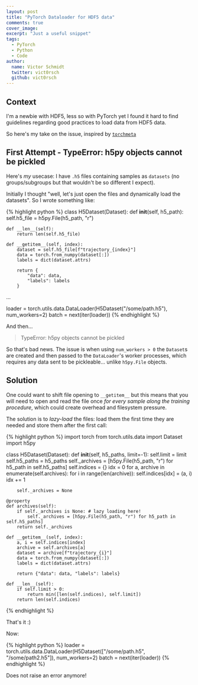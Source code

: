 ```yaml
---
layout: post
title: "PyTorch Dataloader for HDF5 data"
comments: true
cover_image: 
excerpt: "Just a useful snippet"
tags:
  - PyTorch
  - Python
  - Code
author:
  name: Victor Schmidt
  twitter: vict0rsch
  github: vict0rsch
---
```


## Context

I'm a newbie with HDF5, less so with PyTorch yet I found it hard to find guidelines regarding good practices to load data from HDF5 data.

So here's my take on the issue, inspired by [`torchmeta`](https://github.com/tristandeleu/pytorch-meta/blob/master/torchmeta/datasets/omniglot.py#L149-L166)

## First Attempt - TypeError: h5py objects cannot be pickled

Here's *my* usecase: I have `.h5` files containing samples as `datasets` (no groups/subgroups but that wouldn't be so different I expect).

Initially I thought "well, let's just open the files and dynamically load the datasets". So I wrote something like:

{% highlight python %}
class H5Dataset(Dataset):
    def __init__(self, h5_path):
        self.h5_file = h5py.File(h5_path, "r")

    def __len__(self):
        return len(self.h5_file)

    def __getitem__(self, index):
        dataset = self.h5_file[f"trajectory_{index}"]
        data = torch.from_numpy(dataset[:])
        labels = dict(dataset.attrs)

        return {
            "data": data,
            "labels": labels
        }

...

loader = torch.utils.data.DataLoader(H5Dataset("/some/path.h5"), num_workers=2)
batch = next(iter(loader))
{% endhighlight %}

And then...

> TypeError: h5py objects cannot be pickled

So that's bad news. The issue is when using `num_workers > 0` the `Dataset`s are created and then passed to the `DataLoader`'s worker processes, which requires any data sent to be pickleable... unlike `h5py.File` objects. 

## Solution

One could want to shift file opening to `__getitem__` but this means that you will need to open and read the file once *for every sample along the training procedure*, which could create overhead and filesystem pressure.

The solution is to *lazy-load* the files: load them the first time they are needed and store them after the first call:

{% highlight python %}
import torch
from torch.utils.data import Dataset
import h5py


class H5Dataset(Dataset):
    def __init__(self, h5_paths, limit=-1):
        self.limit = limit
        self.h5_paths = h5_paths
        self._archives = [h5py.File(h5_path, "r") for h5_path in self.h5_paths]
        self.indices = {}
        idx = 0
        for a, archive in enumerate(self.archives):
            for i in range(len(archive)):
                self.indices[idx] = (a, i)
                idx += 1

        self._archives = None

    @property
    def archives(self):
        if self._archives is None: # lazy loading here!
            self._archives = [h5py.File(h5_path, "r") for h5_path in self.h5_paths]
        return self._archives

    def __getitem__(self, index):
        a, i = self.indices[index]
        archive = self.archives[a]
        dataset = archive[f"trajectory_{i}"]
        data = torch.from_numpy(dataset[:])
        labels = dict(dataset.attrs)

        return {"data": data, "labels": labels}

    def __len__(self):
        if self.limit > 0:
            return min([len(self.indices), self.limit])
        return len(self.indices)
{% endhighlight %}

That's it :)

Now:

{% highlight python %}
loader = torch.utils.data.DataLoader(H5Dataset(["/some/path.h5", "/some/path2.h5"]), num_workers=2)
batch = next(iter(loader))
{% endhighlight %}

Does not raise an error anymore!

